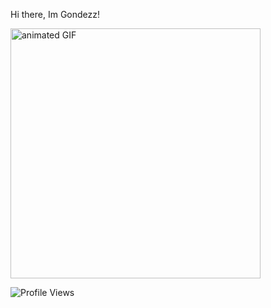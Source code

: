 Hi there, Im Gondezz! 

<img src="https://media.giphy.com/media/AFdcYElkoNAUE/giphy.gif" alt="animated GIF" width="400">

![Profile Views](https://komarev.com/ghpvc/?username=ruu54&color=87CEEB&style=flat&label=Profile+Views:+&labelColor=555555&width=155)

